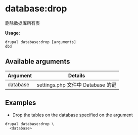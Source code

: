 # database:drop
删除数据库所有表

**Usage:**
```
drupal database:drop [arguments]
dbd
```

## Available arguments
Argument | Details
---------|-------------
database | settings.php 文件中 Database 的键

## Examples
* Drop the tables on the database specified on the argument
```
drupal database:drop \
  <database>
```
